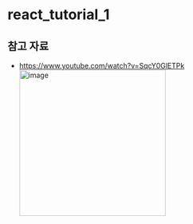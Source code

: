 # react_tutorial_1


## 참고 자료
- https://www.youtube.com/watch?v=SqcY0GlETPk
  <br/>
  <img width="293" alt="image" src="https://github.com/jongheonleee/react_tutorial_1/assets/87258372/d305643a-b04a-4628-a13d-9a704d8350b9">
  <br/>
